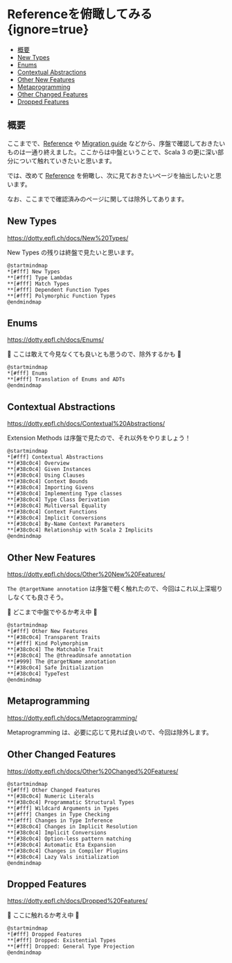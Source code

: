 # Referenceを俯瞰してみる {ignore=true}

<!-- @import "[TOC]" {cmd="toc" depthFrom=1 depthTo=6 orderedList=false} -->

<!-- code_chunk_output -->

- [概要](#概要)
- [New Types](#new-types)
- [Enums](#enums)
- [Contextual Abstractions](#contextual-abstractions)
- [Other New Features](#other-new-features)
- [Metaprogramming](#metaprogramming)
- [Other Changed Features](#other-changed-features)
- [Dropped Features](#dropped-features)

<!-- /code_chunk_output -->

## 概要

ここまでで、[Reference](https://dotty.epfl.ch/docs/reference/overview.html) や [Migration guide](https://scalacenter.github.io/scala-3-migration-guide) などから、序盤で確認しておきたいものは一通り終えました。ここからは中盤ということで、Scala 3 の更に深い部分について触れていきたいと思います。

では、改めて [Reference](https://dotty.epfl.ch/docs/reference/overview.html) を俯瞰し、次に見ておきたいページを抽出したいと思います。

なお、ここまでで確認済みのページに関しては除外してあります。


## New Types

https://dotty.epfl.ch/docs/New%20Types/

New Types の残りは終盤で見たいと思います。

```plantuml
@startmindmap
*[#fff] New Types
**[#fff] Type Lambdas
**[#fff] Match Types
**[#fff] Dependent Function Types
**[#fff] Polymorphic Function Types
@endmindmap
```

## Enums

https://dotty.epfl.ch/docs/Enums/

:construction: ここは敢えて今見なくても良いとも思うので、除外するかも :construction:

```plantuml
@startmindmap
*[#fff] Enums
**[#fff] Translation of Enums and ADTs
@endmindmap
```

## Contextual Abstractions

https://dotty.epfl.ch/docs/Contextual%20Abstractions/

Extension Methods は序盤で見たので、それ以外をやりましょう！

```plantuml
@startmindmap
*[#fff] Contextual Abstractions
**[#38c0c4] Overview
**[#38c0c4] Given Instances
**[#38c0c4] Using Clauses
**[#38c0c4] Context Bounds
**[#38c0c4] Importing Givens
**[#38c0c4] Implementing Type classes
**[#38c0c4] Type Class Derivation
**[#38c0c4] Multiversal Equality
**[#38c0c4] Context Functions
**[#38c0c4] Implicit Conversions
**[#38c0c4] By-Name Context Parameters
**[#38c0c4] Relationship with Scala 2 Implicits
@endmindmap
```

## Other New Features

https://dotty.epfl.ch/docs/Other%20New%20Features/

`The @targetName annotation` は序盤で軽く触れたので、今回はこれ以上深堀りしなくても良さそう。

:construction: どこまで中盤でやるか考え中 :construction:

```plantuml
@startmindmap
*[#fff] Other New Features
**[#38c0c4] Transparent Traits
**[#fff] Kind Polymorphism
**[#38c0c4] The Matchable Trait
**[#38c0c4] The @threadUnsafe annotation
**[#999] The @targetName annotation
**[#38c0c4] Safe Initialization
**[#38c0c4] TypeTest
@endmindmap
```

## Metaprogramming

https://dotty.epfl.ch/docs/Metaprogramming/

Metaprogramming は、必要に応じて見れば良いので、今回は除外します。

## Other Changed Features

https://dotty.epfl.ch/docs/Other%20Changed%20Features/

```plantuml
@startmindmap
*[#fff] Other Changed Features
**[#38c0c4] Numeric Literals
**[#38c0c4] Programmatic Structural Types
**[#fff] Wildcard Arguments in Types
**[#fff] Changes in Type Checking
**[#fff] Changes in Type Inference
**[#38c0c4] Changes in Implicit Resolution
**[#38c0c4] Implicit Conversions
**[#38c0c4] Option-less pattern matching
**[#38c0c4] Automatic Eta Expansion
**[#38c0c4] Changes in Compiler Plugins
**[#38c0c4] Lazy Vals initialization
@endmindmap
```

## Dropped Features

https://dotty.epfl.ch/docs/Dropped%20Features/

:construction: ここに触れるか考え中 :construction:

```plantuml
@startmindmap
*[#fff] Dropped Features
**[#fff] Dropped: Existential Types
**[#fff] Dropped: General Type Projection
@endmindmap
```
